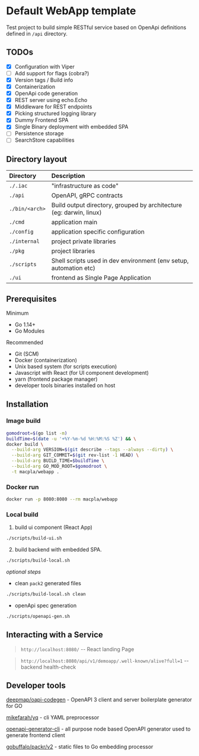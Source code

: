 # Default WebApp template

Test project to build simple RESTful service based on OpenApi definitions defined in `/api` directory.

## TODOs

- [x] Configuration with Viper
- [ ] Add support for flags (cobra?)
- [x] Version tags / Build info
- [x] Containerization
- [x] OpenApi code generation
- [x] REST server using echo.Echo
- [x] Middleware for REST endpoints
- [x] Picking structured logging library
- [x] Dummy Frontend SPA
- [x] Single Binary deployment with embedded SPA
- [ ] Persistence storage
- [ ] SearchStore capabilities

## Directory layout

| Directory      | Description                                                         |
| :------------- | :------------------------------------------------------------------ |
| `./.iac`       | "infrastructure as code"                                            |
| `./api`        | OpenAPI, gRPC contracts                                             |
| `./bin/<arch>` | Build output directory, grouped by architecture (eg: darwin, linux) |
| `./cmd`        | application main                                                    |
| `./config`     | application specific configuration                                  |
| `./internal`   | project private libraries                                           |
| `./pkg`        | project libraries                                                   |
| `./scripts`    | Shell scripts used in dev environment (env setup, automation etc)   |
| `./ui`         | frontend as Single Page Application                                 |

## Prerequisites

Minimum

- Go 1.14+
- Go Modules

Recommended

- Git (SCM)
- Docker (containerization)
- Unix based system (for scripts execution)
- Javascript with React (for UI component development)
- yarn (frontend package manager)
- developer tools binaries installed on host

## Installation

### Image build

```sh
gomodroot=$(go list -m)
buildTime=$(date -u '+%Y-%m-%d %H:%M:%S %Z') && \
docker build \
  --build-arg VERSION=$(git describe --tags --always --dirty) \
  --build-arg GIT_COMMIT=$(git rev-list -1 HEAD) \
  --build-arg BUILD_TIME=$buildTime \
  --build-arg GO_MOD_ROOT=$gomodroot \
  -t macpla/webapp .
```

### Docker run

```sh
docker run -p 8080:8080 --rm macpla/webapp
```

### Local build

1. build ui component (React App)

```bash
./scripts/build-ui.sh
```

2. build backend with embedded SPA.

```bash
./scripts/build-local.sh
```

_optional steps_

- clean `pack2` generated files

```bash
./scripts/build-local.sh clean
```

- openApi spec generation

```bash
./scripts/openapi-gen.sh
```

## Interacting with a Service

> `http://localhost:8080/` -- React landing Page

> `http://localhost:8080/api/v1/demoapp/.well-known/alive?full=1` -- backend health-check

## Developer tools

[deepmap/oapi-codegen](https://github.com/deepmap/oapi-codegen) - OpenAPI 3 client and server boilerplate generator for GO

[mikefarah/yq](https://github.com/mikefarah/yq) - cli YAML preprocessor

[openapi-generator-cli](https://github.com/openapitools/openapi-generator-cli) - all purpose node based OpenAPI generator used to generate frontend client

[gobuffalo/packr/v2](github.com/gobuffalo/packr/v2) - static files to Go embedding processor
